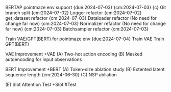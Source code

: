 BERTAP pointmaze env support {due:2024-07-03} {cm:2024-07-03} {c}
    Git branch split {cm:2024-07-02}
    Logger refactor {cm:2024-07-02}
    get_dataset refactor {cm:2024-07-03}
    Dataloader refactor (No need for change far now) {cm:2024-07-03}
    Normalizer refactor (No need for change far now) {cm:2024-07-03}
    Batchsampler refactor {cm:2024-07-03}


Train VAE/GPT(BERT) for pointmaze env {due:2024-07-04}
    Train VAE
    Train GPT(BERT)

VAE Improvement +VAE
    (A) Two-hot action encoding
    (B) Masked autoencoding for input observations

BERT Improvement +BERT
    (A) Token-size ablation study
    (B) Extented latent sequence length {cm:2024-06-30}
    (C) NSP abliation

(E) Slot Attention Test +Slot #Test